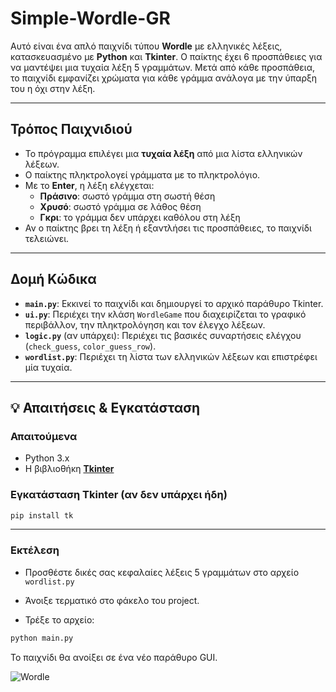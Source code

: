 # Simple-Wordle-GR

Αυτό είναι ένα απλό παιχνίδι τύπου **Wordle** με ελληνικές λέξεις, κατασκευασμένο με **Python** και **Tkinter**. Ο παίκτης έχει 6 προσπάθειες για να μαντέψει μια τυχαία λέξη 5 γραμμάτων. Μετά από κάθε προσπάθεια, το παιχνίδι εμφανίζει χρώματα για κάθε γράμμα ανάλογα με την ύπαρξη του η όχι στην λέξη.

---

## Τρόπος Παιχνιδιού

- Το πρόγραμμα επιλέγει μια **τυχαία λέξη** από μια λίστα ελληνικών λέξεων.
- Ο παίκτης πληκτρολογεί γράμματα με το πληκτρολόγιο.
- Με το **Enter**, η λέξη ελέγχεται:
  - **Πράσινο**: σωστό γράμμα στη σωστή θέση
  - **Χρυσό**: σωστό γράμμα σε λάθος θέση
  - **Γκρι**: το γράμμα δεν υπάρχει καθόλου στη λέξη
- Αν ο παίκτης βρει τη λέξη ή εξαντλήσει τις προσπάθειες, το παιχνίδι τελειώνει.

---

## Δομή Κώδικα

- **`main.py`**: Εκκινεί το παιχνίδι και δημιουργεί το αρχικό παράθυρο Tkinter.
- **`ui.py`**: Περιέχει την κλάση `WordleGame` που διαχειρίζεται το γραφικό περιβάλλον, την πληκτρολόγηση και τον έλεγχο λέξεων.
- **`logic.py`** (αν υπάρχει): Περιέχει τις βασικές συναρτήσεις ελέγχου (`check_guess`, `color_guess_row`).
- **`wordlist.py`**: Περιέχει τη λίστα των ελληνικών λέξεων και επιστρέφει μία τυχαία.


---

## 💡 Απαιτήσεις & Εγκατάσταση

### Απαιτούμενα
- Python 3.x
- Η βιβλιοθήκη [**Tkinter**](https://docs.python.org/3/library/tkinter.html)

### Εγκατάσταση Tkinter (αν δεν υπάρχει ήδη)
```bash
pip install tk
```
---

### Εκτέλεση

- Προσθέστε δικές σας κεφαλαίες λέξεις 5 γραμμάτων στο αρχείο `wordlist.py`

- Άνοιξε τερματικό στο φάκελο του project.

- Τρέξε το αρχείο:

```bash
python main.py
```

Το παιχνίδι θα ανοίξει σε ένα νέο παράθυρο GUI.

![Wordle](https://github.com/user-attachments/assets/6dbdb02b-74d1-467b-9968-0806f34b665e)

